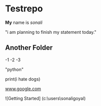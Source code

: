 # Testrepo
**My** name is *sonali*

"i am planning to finish my statement today."
## Another Folder
-1
-2
-3

"python"


print(i hate dogs)


www.google.com

![Getting Started] (c:\users\sonaligoyal\)

